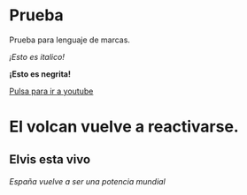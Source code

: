 # Prueba
Prueba para lenguaje de marcas.

*¡Esto es italico!*

**¡Esto es negrita!**

[Pulsa para ir a youtube](https://www.youtube.com/watch?v=dQw4w9WgXcQ)

# El volcan vuelve a reactivarse.

## Elvis esta vivo

###### España vuelve a ser una potencia mundial
